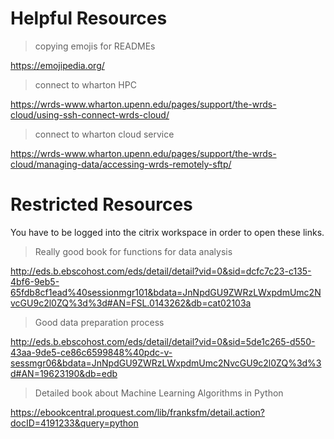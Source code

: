 # Helpful Resources

> copying emojis for READMEs

https://emojipedia.org/

> connect to wharton HPC

https://wrds-www.wharton.upenn.edu/pages/support/the-wrds-cloud/using-ssh-connect-wrds-cloud/

> connect to wharton cloud service

https://wrds-www.wharton.upenn.edu/pages/support/the-wrds-cloud/managing-data/accessing-wrds-remotely-sftp/

# Restricted Resources

You have to be logged into the citrix workspace in order to open these links.

> Really good book for functions for data analysis

http://eds.b.ebscohost.com/eds/detail/detail?vid=0&sid=dcfc7c23-c135-4bf6-9eb5-65fdb8cf1ead%40sessionmgr101&bdata=JnNpdGU9ZWRzLWxpdmUmc2NvcGU9c2l0ZQ%3d%3d#AN=FSL.0143262&db=cat02103a

> Good data preparation process

http://eds.b.ebscohost.com/eds/detail/detail?vid=0&sid=5de1c265-d550-43aa-9de5-ce86c6599848%40pdc-v-sessmgr06&bdata=JnNpdGU9ZWRzLWxpdmUmc2NvcGU9c2l0ZQ%3d%3d#AN=19623190&db=edb

> Detailed book about Machine Learning Algorithms in Python

https://ebookcentral.proquest.com/lib/franksfm/detail.action?docID=4191233&query=python

